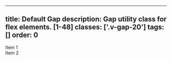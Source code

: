 <!--
 *              © 2025 Visa
 *
 * Licensed under the Apache License, Version 2.0 (the "License");
 * you may not use this file except in compliance with the License.
 * You may obtain a copy of the License at
 *
 *         http://www.apache.org/licenses/LICENSE-2.0
 *
 * Unless required by applicable law or agreed to in writing, software
 * distributed under the License is distributed on an "AS IS" BASIS,
 * WITHOUT WARRANTIES OR CONDITIONS OF ANY KIND, either express or implied.
 * See the License for the specific language governing permissions and
 * limitations under the License.
 *
 -->
---
title: Default Gap 
description: Gap utility class for flex elements. [1-48]
classes: ['.v-gap-20']
tags: []
order: 0
---

<div class="v-flex">
  <div class="v-flex v-gap-20" style="background: var(--palette-default-surface-highlight)">
    <div class="v-surface item-card">Item 1</div>
    <div class="v-surface item-card">Item 2</div>
  </div>
</div>